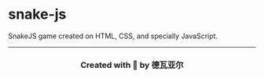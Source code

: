 # snake-js

SnakeJS game created on HTML, CSS, and specially JavaScript.
<br>
<hr>
<h3 align="center">Created with 💖 by 德瓦亚尔</h3>

